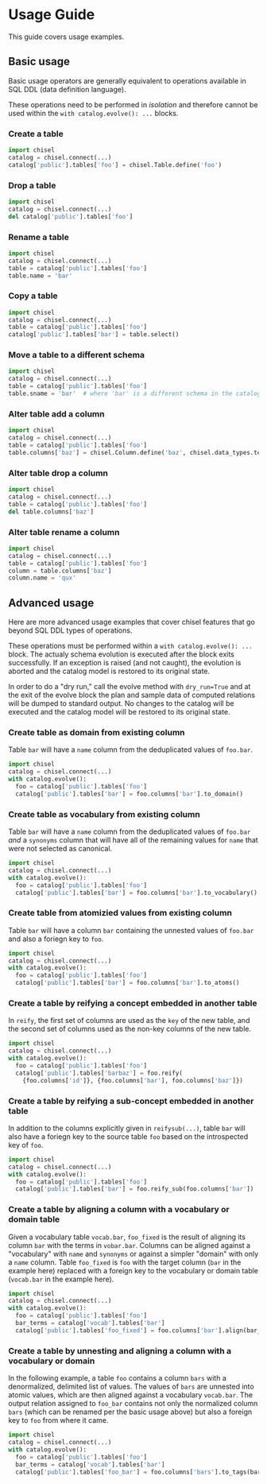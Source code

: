 # Usage Guide

This guide covers usage examples.

## Basic usage

Basic usage operators are generally equivalent to operations available in SQL 
DDL (data definition language).

These operations need to be performed in _isolation_ and therefore cannot be 
used within the `with catalog.evolve(): ...` blocks.

### Create a table

```python
import chisel
catalog = chisel.connect(...)
catalog['public'].tables['foo'] = chisel.Table.define('foo')
```

### Drop a table

```python
import chisel
catalog = chisel.connect(...)
del catalog['public'].tables['foo']
```

### Rename a table

```python
import chisel
catalog = chisel.connect(...)
table = catalog['public'].tables['foo']
table.name = 'bar'
```

### Copy a table

```python
import chisel
catalog = chisel.connect(...)
table = catalog['public'].tables['foo']
catalog['public'].tables['bar'] = table.select()
```

### Move a table to a different schema

```python
import chisel
catalog = chisel.connect(...)
table = catalog['public'].tables['foo']
table.sname = 'bar'  # where 'bar' is a different schema in the catalog
```

### Alter table add a column

```python
import chisel
catalog = chisel.connect(...)
table = catalog['public'].tables['foo']
table.columns['baz'] = chisel.Column.define('baz', chisel.data_types.text)
```

### Alter table drop a column

```python
import chisel
catalog = chisel.connect(...)
table = catalog['public'].tables['foo']
del table.columns['baz']
```

### Alter table rename a column

```python
import chisel
catalog = chisel.connect(...)
table = catalog['public'].tables['foo']
column = table.columns['baz']
column.name = 'qux'
```

## Advanced usage

Here are more advanced usage examples that cover chisel features that go beyond
SQL DDL types of operations.

These operations must be performed within a `with catalog.evolve(): ...` block.
The actualy schema evolution is executed after the block exits successfully. If
an exception is raised (and not caught), the evolution is aborted and the
catalog model is restored to its original state.

In order to do a "dry run," call the evolve method with `dry_run=True` and at 
the exit of the evolve block the plan and sample data of computed relations
will be dumped to standard output. No changes to the catalog will be executed
and the catalog model will be restored to its original state.

### Create table as domain from existing column

Table `bar` will have a `name` column from the deduplicated values of `foo.bar`.

```python
import chisel
catalog = chisel.connect(...)
with catalog.evolve():
  foo = catalog['public'].tables['foo']
  catalog['public'].tables['bar'] = foo.columns['bar'].to_domain()
```

### Create table as vocabulary from existing column

Table `bar` will have a `name` column from the deduplicated values of `foo.bar`
_and_ a `synonyms` column that will have all of the remaining values for `name`
that were not selected as canonical.

```python
import chisel
catalog = chisel.connect(...)
with catalog.evolve():
  foo = catalog['public'].tables['foo']
  catalog['public'].tables['bar'] = foo.columns['bar'].to_vocabulary()
```

### Create table from atomizied values from existing column 

Table `bar` will have a column `bar` containing the unnested values of 
`foo.bar` and also a foriegn key to `foo`.

```python
import chisel
catalog = chisel.connect(...)
with catalog.evolve():
  foo = catalog['public'].tables['foo']
  catalog['public'].tables['bar'] = foo.columns['bar'].to_atoms()
```

### Create a table by reifying a concept embedded in another table

In `reify`, the first set of columns are used as the `key` of the new table, 
and the second set of columns used as the non-key columns of the new table.

```python
import chisel
catalog = chisel.connect(...)
with catalog.evolve():
  foo = catalog['public'].tables['foo']
  catalog['public'].tables['barbaz'] = foo.reify(
    {foo.columns['id']}, {foo.columns['bar'], foo.columns['baz']})
```

### Create a table by reifying a sub-concept embedded in another table

In addition to the columns explicitly given in `reifysub(...)`, table `bar` 
will also have a foriegn key to the source table `foo` based on the 
introspected key of `foo`.

```python
import chisel
catalog = chisel.connect(...)
with catalog.evolve():
  foo = catalog['public'].tables['foo']
  catalog['public'].tables['bar'] = foo.reify_sub(foo.columns['bar'])
```

### Create a table by aligning a column with a vocabulary or domain table

Given a vocabulary table `vocab.bar`, `foo_fixed` is the result of aligning
its column `bar` with the terms in `vobar.bar`. Columns can be aligned 
against a "vocabulary" with `name` and `synonyms` or against a simpler
"domain" with only a `name` column. Table `foo_fixed` is `foo` with the
target column (`bar` in the example here) replaced with a foreign key to
the vocabulary or domain table (`vocab.bar` in the example here).

```python
import chisel
catalog = chisel.connect(...)
with catalog.evolve():
  foo = catalog['public'].tables['foo']
  bar_terms = catalog['vocab'].tables['bar']
  catalog['public'].tables['foo_fixed'] = foo.columns['bar'].align(bar_terms)
```

### Create a table by unnesting and aligning a column with a vocabulary or domain

In the following example, a table `foo` contains a column `bars` with a 
denormalized, delimited list of values. The values of `bars` are unnested
into atomic values, which are then aligned against a vocabulary `vocab.bar`.
The output relation assigned to `foo_bar` contains not only the normalized 
column `bars` (which can be renamed per the basic usage above) but also a
foreign key to `foo` from where it came.

```python
import chisel
catalog = chisel.connect(...)
with catalog.evolve():
  foo = catalog['public'].tables['foo']
  bar_terms = catalog['vocab'].tables['bar']
  catalog['public'].tables['foo_bar'] = foo.columns['bars'].to_tags(bar_terms)
```

